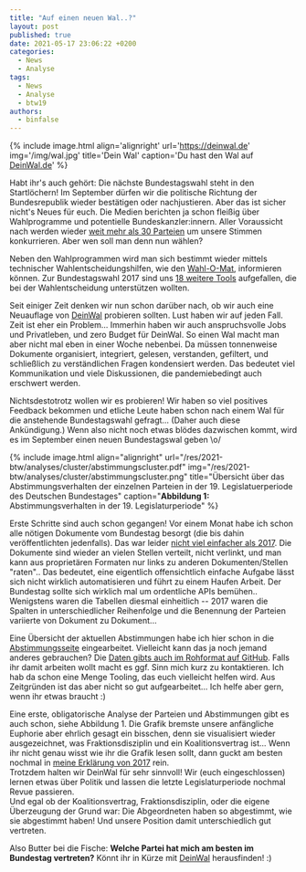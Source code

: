 ```yaml
---
title: "Auf einen neuen Wal..?"
layout: post
published: true
date: 2021-05-17 23:06:22 +0200
categories:
  - News
  - Analyse
tags:
  - News
  - Analyse
  - btw19
authors:
  - binfalse
---
```


{% include image.html align='alignright' url='https://deinwal.de' img='/img/wal.jpg' title='Dein Wal' caption='Du hast den Wal auf [DeinWal.de](https://deinwal.de)' %}

Habt ihr's auch gehört: Die nächste Bundestagswahl steht in den Startlöchern!
Im September dürfen wir die politische Richtung der Bundesrepublik wieder bestätigen oder nachjustieren.
Aber das ist sicher nicht's Neues für euch.
Die Medien berichten ja schon fleißig über Wahlprogramme und potentielle Bundeskanzler:innern.
Aller Voraussicht nach werden wieder [weit mehr als 30 Parteien](https://de.wikipedia.org/wiki/Bundestagswahl_2021#Antretende_Parteien) um unsere Stimmen konkurrieren.
Aber wen soll man denn nun wählen?

Neben den Wahlprogrammen wird man sich bestimmt wieder mittels technischer Wahlentscheidungshilfen, wie den [Wahl-O-Mat](https://www.wahl-o-mat.de), informieren können.
Zur Bundestagswahl 2017 sind uns [18 weitere Tools](https://deinwal.de/faq#wenwaehlen) aufgefallen, die bei der Wahlentscheidung unterstützen wollten.


Seit einiger Zeit denken wir nun schon darüber nach, ob wir auch eine Neuauflage von [DeinWal](https://deinwal.de) probieren sollten.
Lust haben wir auf jeden Fall. Zeit ist eher ein Problem...
Immerhin haben wir auch anspruchsvolle Jobs und Privatleben, und zero Budget für DeinWal.
So einen Wal macht man aber nicht mal eben in einer Woche nebenbei.
Da müssen tonnenweise Dokumente organisiert, integriert, gelesen, verstanden, gefiltert, und schließlich zu verständlichen Fragen kondensiert werden.
Das bedeutet viel Kommunikation und viele Diskussionen, die pandemiebedingt auch erschwert werden.

Nichtsdestotrotz wollen wir es probieren!
Wir haben so viel positives Feedback bekommen und etliche Leute haben schon nach einem Wal für die anstehende Bundestagswahl gefragt... (Daher auch diese Ankündigung.)
Wenn also nicht noch etwas blödes dazwischen kommt, wird es im September einen neuen Bundestagswal geben \o/




{% include image.html align="alignright" url="/res/2021-btw/analyses/cluster/abstimmungscluster.pdf" img="/res/2021-btw/analyses/cluster/abstimmungscluster.png" title="Übersicht über das Abstimmungsverhalten der einzelnen Parteien in der 19. Legislatuerperiode des Deutschen Bundestages" caption="**Abbildung 1:** Abstimmungsverhalten in der 19. Legislaturperiode" %}


Erste Schritte sind auch schon gegangen!
Vor einem Monat habe ich schon alle nötigen Dokumente vom Bundestag besorgt (die bis dahin veröffentlichten jedenfalls).
Das war leider [nicht viel einfacher als 2017](/2017/06/und-los/).
Die Dokumente sind wieder an vielen Stellen verteilt, nicht verlinkt, und man kann aus proprietären Formaten nur links zu anderen Dokumenten/Stellen "raten"..
Das bedeutet, eine eigentlich offensichtlich einfache Aufgabe lässt sich nicht wirklich automatisieren und führt zu einem Haufen Arbeit.
Der Bundestag sollte sich wirklich mal um ordentliche APIs bemühen..
Wenigstens waren die Tabellen diesmal einheitlich -- 2017 waren die Spalten in unterschiedlicher Reihenfolge und die Benennung der Parteien variierte von Dokument zu Dokument...

Eine Übersicht der aktuellen Abstimmungen habe ich hier schon in die [Abstimmungsseite](/abstimmungen/) eingearbeitet.
Vielleicht kann das ja noch jemand anderes gebrauchen?
Die [Daten gibts auch im Rohformat auf GitHub](https://github.com/wahlbilanz/wahlbilanz.de/tree/master/abstimmungen).
Falls ihr damit arbeiten wollt macht es ggf. Sinn mich kurz zu kontaktieren.
Ich hab da schon eine Menge Tooling, das euch vielleicht helfen wird.
Aus Zeitgründen ist das aber nicht so gut aufgearbeitet...
Ich helfe aber gern, wenn ihr etwas braucht :)

Eine erste, obligatorische Analyse der Parteien und Abstimmungen gibt es auch schon, siehe Abbildung 1.
Die Grafik bremste unsere anfängliche Euphorie aber ehrlich gesagt ein bisschen, denn sie visualisiert wieder ausgezeichnet, was Fraktionsdisziplin und ein Koalitionsvertrag ist...
Wenn ihr nicht genau wisst wie ihr die Grafik lesen sollt, dann guckt am besten nochmal in [meine Erklärung von 2017](/2017/06/ueber-fraktionsdisziplin-und-den-koalitionsvertrag/) rein.  
Trotzdem halten wir DeinWal für sehr sinnvoll!
Wir (euch eingeschlossen) lernen etwas über Politik und lassen die letzte Legislaturperiode nochmal Revue passieren.  
Und egal ob der Koalitionsvertrag, Fraktionsdisziplin, oder die eigene Überzeugung der Grund war: Die Abgeordneten haben so abgestimmt, wie sie abgestimmt haben!
Und unsere Position damit unterschiedlich gut vertreten.

Also Butter bei die Fische: **Welche Partei hat mich am besten im Bundestag vertreten?**
Könnt ihr in Kürze mit [DeinWal](https://deinwal.de) herausfinden! :)







